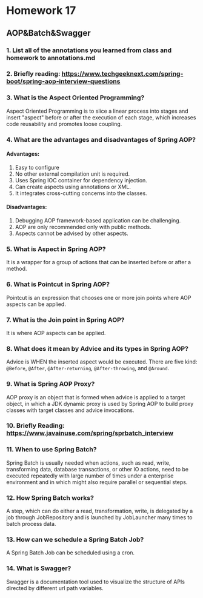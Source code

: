 # Homework 17
## AOP&Batch&Swagger

### 1. List all of the annotations you learned from class and homework to annotations.md
### 2. Briefly reading: https://www.techgeeknext.com/spring-boot/spring-aop-interview-questions
### 3. What is the Aspect Oriented Programming?
Aspect Oriented Programming is to slice a linear process into stages and insert "aspect" before or after the execution of each stage, which increases code reusability and promotes loose coupling.
### 4. What are the advantages and disadvantages of Spring AOP?
#### Advantages:
1. Easy to configure
2. No other external compilation unit is required.
3. Uses Spring IOC container for dependency injection.
4. Can create aspects using annotations or XML.
5. It integrates cross-cutting concerns into the classes.
#### Disadvantages:
1. Debugging AOP framework-based application can be challenging.
2. AOP are only recommended only with public methods.
3. Aspects cannot be advised by other aspects.
### 5. What is Aspect in Spring AOP?
It is a wrapper for a group of actions that can be inserted before or after a method.
### 6. What is Pointcut in Spring AOP?
Pointcut is an expression that chooses one or more join points where AOP aspects can be applied.
### 7. What is the Join point in Spring AOP?
It is where AOP aspects can be applied.
### 8. What does it mean by Advice and its types in Spring AOP?
Advice is WHEN the inserted aspect would be executed. There are five kind: `@Before`, `@After`, `@After-returning`, `@After-throwing`, and `@Around`.
### 9. What is Spring AOP Proxy?
AOP proxy is an object that is formed when advice is applied to a target object, in which a JDK dynamic proxy is used by Spring AOP to build proxy classes with target classes and advice invocations.

### 10. Briefly Reading: https://www.javainuse.com/spring/sprbatch_interview
### 11. When to use Spring Batch?
Spring Batch is usually needed when actions, such as read, write, transforming data, database transactions, or other IO actions, need to be executed repeatedly with large number of times under a enterprise environment and in which might also require parallel or sequential steps.
### 12. How Spring Batch works?
A step, which can do either a read, transformation, write, is delegated by a job through JobRepository and is launched by JobLauncher many times to batch process data.
### 13. How can we schedule a Spring Batch Job?
A Spring Batch Job can be scheduled using a cron.

### 14. What is Swagger?
Swagger is a documentation tool used to visualize the structure of APIs directed by different url path variables.